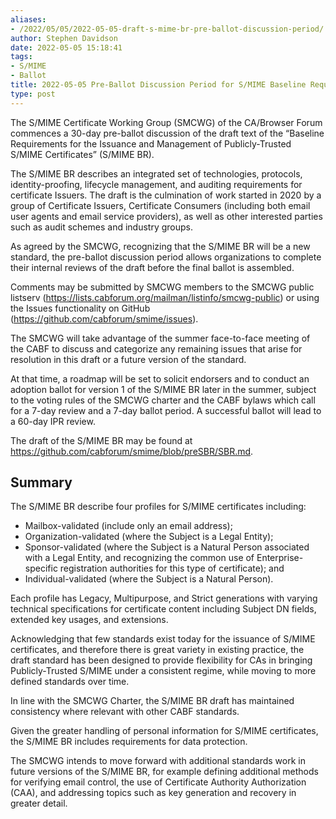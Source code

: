 ```yaml
---
aliases:
- /2022/05/05/2022-05-05-draft-s-mime-br-pre-ballot-discussion-period/
author: Stephen Davidson
date: 2022-05-05 15:18:41
tags:
- S/MIME
- Ballot
title: 2022-05-05 Pre-Ballot Discussion Period for S/MIME Baseline Requirements
type: post
---
```


The S/MIME Certificate Working Group (SMCWG) of the CA/Browser Forum commences a 30-day pre-ballot discussion of the draft text of the “Baseline Requirements for the Issuance and Management of Publicly-Trusted S/MIME Certificates” (S/MIME BR).

The S/MIME BR describes an integrated set of technologies, protocols, identity-proofing, lifecycle management, and auditing requirements for certificate Issuers. The draft is the culmination of work started in 2020 by a group of Certificate Issuers, Certificate Consumers (including both email user agents and email service providers), as well as other interested parties such as audit schemes and industry groups.

As agreed by the SMCWG, recognizing that the S/MIME BR will be a new standard, the pre-ballot discussion period allows organizations to complete their internal reviews of the draft before the final ballot is assembled.

Comments may be submitted by SMCWG members to the SMCWG public listserv (https://lists.cabforum.org/mailman/listinfo/smcwg-public) or using the Issues functionality on GitHub (https://github.com/cabforum/smime/issues).

The SMCWG will take advantage of the summer face-to-face meeting of the CABF to discuss and categorize any remaining issues that arise for resolution in this draft or a future version of the standard.

At that time, a roadmap will be set to solicit endorsers and to conduct an adoption ballot for version 1 of the S/MIME BR later in the summer, subject to the voting rules of the SMCWG charter and the CABF bylaws which call for a 7-day review and a 7-day ballot period. A successful ballot will lead to a 60-day IPR review.

The draft of the S/MIME BR may be found at https://github.com/cabforum/smime/blob/preSBR/SBR.md.

## Summary

The S/MIME BR describe four profiles for S/MIME certificates including:

- Mailbox-validated (include only an email address);
- Organization-validated (where the Subject is a Legal Entity);
- Sponsor-validated (where the Subject is a Natural Person associated with a Legal Entity, and recognizing the common use of Enterprise-specific registration authorities for this type of certificate); and
- Individual-validated (where the Subject is a Natural Person).

Each profile has Legacy, Multipurpose, and Strict generations with varying technical specifications for certificate content including Subject DN fields, extended key usages, and extensions.

Acknowledging that few standards exist today for the issuance of S/MIME certificates, and therefore there is great variety in existing practice, the draft standard has been designed to provide flexibility for CAs in bringing Publicly-Trusted S/MIME under a consistent regime, while moving to more defined standards over time.

In line with the SMCWG Charter, the S/MIME BR draft has maintained consistency where relevant with other CABF standards.

Given the greater handling of personal information for S/MIME certificates, the S/MIME BR includes requirements for data protection.

The SMCWG intends to move forward with additional standards work in future versions of the S/MIME BR, for example defining additional methods for verifying email control, the use of Certificate Authority Authorization (CAA), and addressing topics such as key generation and recovery in greater detail.